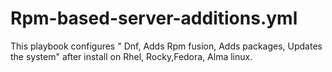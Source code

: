# Rpm-based-server-additions.yml
This playbook configures " Dnf, Adds Rpm fusion,  Adds packages, Updates the system" after install on Rhel, Rocky,Fedora, Alma linux.
